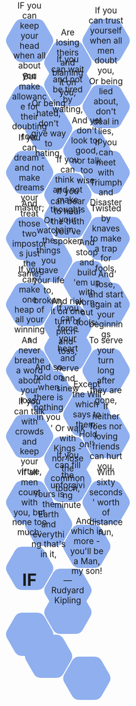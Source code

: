 <div class="honeycomb">
  <div class="ibws-fix">
    <div class="hexagon">
      <div class="hexagontent">IF you can keep your head when all about you</div>
    </div>
    <div class="hexagon">
      <div class="hexagontent">Are losing theirs and blaming it on you,</div>
    </div>
    <div class="hexagon">
      <div class="hexagontent">If you can trust yourself when all men doubt you,</div>
    </div>
    <div class="hexagon">
      <div class="hexagontent">But make allowance for their doubting too;</div>
    </div>
    <div class="hexagon">
      <div class="hexagontent">If you can wait and not be tired by waiting,</div>
    </div>
    <div class="hexagon">
      <div class="hexagontent">Or being lied about, don't deal in lies,</div>
    </div>
    <div class="hexagon">
      <div class="hexagontent">Or being hated, don't give way to hating,</div>
    </div>
    <div class="hexagon">
      <div class="hexagontent">And yet don't look too good, nor talk too wise:</div>
    </div>
  </div>
  <div class="ibws-fix">
    <div class="hexagon">
      <div class="hexagontent">If you can dream - and not make dreams your master;</div>
    </div>
    <div class="hexagon">
      <div class="hexagontent">If you can think - and not make thoughts your aim;</div>
    </div>
    <div class="hexagon">
      <div class="hexagontent">If you can meet with Triumph and Disaster</div>
    </div>
    <div class="hexagon">
      <div class="hexagontent">And treat those two impostors just the same;</div>
    </div>
    <div class="hexagon">
      <div class="hexagontent">If you can bear to hear the truth you've spoken</div>
    </div>
    <div class="hexagon">
      <div class="hexagontent">Twisted by knaves to make a trap for fools,</div>
    </div>
    <div class="hexagon">
      <div class="hexagontent">Or watch the things you gave your life to, broken,</div>
    </div>
    <div class="hexagon">
      <div class="hexagontent">And stoop and build 'em up with worn-out tools:</div>
    </div>
  </div>
  <div class="ibws-fix">
    <div class="hexagon">
      <div class="hexagontent">If you can make one heap of all your winnings</div>
    </div>
    <div class="hexagon">
      <div class="hexagontent">And risk it on one turn of pitch-and-toss,</div>
    </div>
    <div class="hexagon">
      <div class="hexagontent">And lose, and start again at your beginnings</div>
    </div>
    <div class="hexagon">
      <div class="hexagontent">And never breathe a word about your loss;</div>
    </div>
    <div class="hexagon">
      <div class="hexagontent">If you can force your heart and nerve and sinew</div>
    </div>
    <div class="hexagon">
      <div class="hexagontent">To serve your turn long after they are gone,</div>
    </div>
    <div class="hexagon">
      <div class="hexagontent">And so hold on when there is nothing in you</div>
    </div>
    <div class="hexagon">
      <div class="hexagontent">Except the Will which says to them: 'Hold on!'</div>
    </div>
  </div>
  <div class="ibws-fix">
    <div class="hexagon">
      <div class="hexagontent">If you can talk with crowds and keep your virtue,</div>
    </div>
    <div class="hexagon">
      <div class="hexagontent">' Or walk with Kings - nor lose the common touch,</div>
    </div>
    <div class="hexagon">
      <div class="hexagontent">If neither foes nor loving friends can hurt you,</div>
    </div>
    <div class="hexagon">
      <div class="hexagontent">If all men count with you, but none too much;</div>
    </div>
    <div class="hexagon">
      <div class="hexagontent">If you can fill the unforgiving minute</div>
    </div>
    <div class="hexagon">
      <div class="hexagontent">With sixty seconds' worth of distance run,</div>
    </div>
    <div class="hexagon">
      <div class="hexagontent">Yours is the Earth and everything that's in it,</div>
    </div>
    <div class="hexagon">
      <div class="hexagontent">And - which is more - you'll be a Man, my son!</div>
    </div>
  </div>
  <div class="ibws-fix">
    <div class="hexagon">
      <div class="hexagontent">
        <h1>IF</h1>
      </div>
    </div>
    <div class="hexagon">
      <div class="hexagontent">&mdash; Rudyard Kipling</div>
    </div>
    <div class="hexanone">
      <div class="hexagontent"></div>
    </div>
    <div class="hexagon">
      <div class="hexagontent"></div>
    </div>
    <div class="hexagon">
      <div class="hexagontent"></div>
    </div>
    <div class="hexanone">
      <div class="hexagontent"></div>
    </div>
    <div class="hexagon">
      <div class="hexagontent"></div>
    </div>
    <div class="hexagon">
      <div class="hexagontent"></div>
    </div>
  </div>
</div>

<style>
@import url(https://fonts.googleapis.com/css?family=Merriweather);

*, *::before, *::after {
  margin: 0;
  padding: 0;
  box-sizing: border-box;
}
.hexagon {
  position: relative;
  display: inline-block;
  /* left/right margin approx. 25% of .hexagon width + spacing */
  margin: 1px 18px;
  background-color: hsl(220, 75%, 75%);
  text-align: center;
}
.hexagon, .hexagon::before, .hexagon::after {
  /* easy way: height is width * 1.732
  actual formula is 2*(width/(2*Math.tan(Math.PI/6)))
  remove border-radius for sharp corners on hexagons */
  width: 67px;
  height: 116px;
  border-radius: 20%/5%;
}
.hexagon::before {
  background-color: inherit;
  content: "";
  position: absolute;
  left: 0;
  transform: rotate(-60deg);
}
.hexagon::after {
  background-color: inherit;
  content: "";
  position: absolute;
  left: 0;
  transform: rotate(60deg);
}
.hexagon:nth-child(even) {
  /* top approx. 50% of .hexagon height + spacing */
  top: 59px;
}
.hexagon:hover {
  background-color: hsla(60, 75%, 75%, 1.0);
  cursor: pointer;
  z-index: 105;
}
.hexagon:active {
  background-color: hsla(60, 75%, 50%, 1.0);
  z-index: 110;
}
.hexanone {
  position: relative;
  display: inline-block;
  width: 67px;
  height: 116px;
  margin: 1px 18px;
}
.hexanone:nth-child(even) {
  top: 59px;
}
.hexagontent {
  position: absolute;
  top: 50%;
  left: 50%;
  transform: translate(-50%, -50%);
  width: 140%;
  font-size: 1.4rem;
  line-height: 1.2;
  z-index: 100;
}
.ibws-fix {
  /* inline-block whitespace fix */
  font-size: 0;
}
.honeycomb {
  margin: 0 auto;
  text-align: center;
}
</style>

